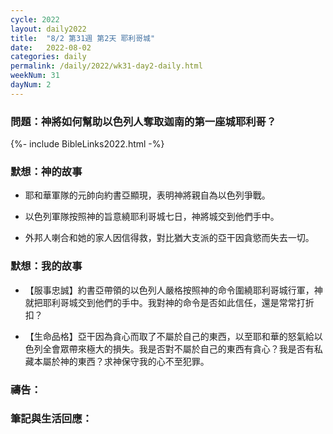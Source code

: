 ```yaml
---
cycle: 2022
layout: daily2022
title:  "8/2 第31週 第2天 耶利哥城"
date:   2022-08-02
categories: daily
permalink: /daily/2022/wk31-day2-daily.html
weekNum: 31
dayNum: 2
---
```


### 問題：神將如何幫助以色列人奪取迦南的第一座城耶利哥？

{%- include BibleLinks2022.html -%}

### 默想：神的故事 
+ 耶和華軍隊的元帥向約書亞顯現，表明神將親自為以色列爭戰。

+ 以色列軍隊按照神的旨意繞耶利哥城七日，神將城交到他們手中。

+ 外邦人喇合和她的家人因信得救，對比猶大支派的亞干因貪慾而失去一切。

### 默想：我的故事 
+ 【服事忠誠】約書亞帶領的以色列人嚴格按照神的命令圍繞耶利哥城行軍，神就把耶利哥城交到他們的手中。我對神的命令是否如此信任，還是常常打折扣？

+ 【生命品格】亞干因為貪心而取了不屬於自己的東西，以至耶和華的怒氣給以色列全會眾帶來極大的損失。我是否對不屬於自己的東西有貪心？我是否有私藏本屬於神的東西？求神保守我的心不至犯罪。

### 禱告：

### 筆記與生活回應：
